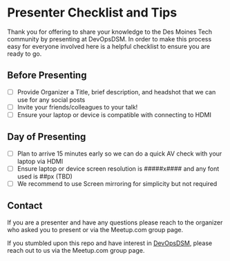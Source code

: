 # Presenter Checklist and Tips

Thank you for offering to share your knowledge to the Des Moines Tech community by presenting at DevOpsDSM.  In order to make this process easy for everyone involved here is a helpful checklist to ensure you are ready to go. 

## Before Presenting
- [ ] Provide Organizer a Title, brief description, and headshot that we can use for any social posts
- [ ] Invite your friends/colleagues to your talk!
- [ ] Ensure your laptop or device is compatible with connecting to HDMI

## Day of Presenting
- [ ] Plan to arrive 15 minutes early so we can do a quick AV check with your laptop via HDMI
- [ ] Ensure laptop or device screen resolution is #####x#### and any font used is ##px (TBD)
- [ ] We recommend to use Screen mirroring for simplicity but not required

## Contact

If you are a presenter and have any questions please reach to the organizer who asked you to present or via the Meetup.com group page.

If you stumbled upon this repo and have interest in [DevOpsDSM](https://www.devopsdsm.com), please reach out to us via the Meetup.com group page.
